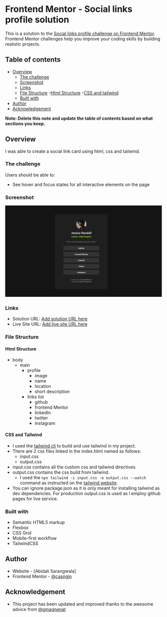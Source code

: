 # Frontend Mentor - Social links profile solution

This is a solution to the [Social links profile challenge on Frontend Mentor](https://www.frontendmentor.io/challenges/social-links-profile-UG32l9m6dQ). Frontend Mentor challenges help you improve your coding skills by building realistic projects. 

## Table of contents

- [Overview](#overview)
  - [The challenge](#the-challenge)
  - [Screenshot](#screenshot)
  - [Links](#links)
  - [File Structure](#file-strucutre)
    -[Html Structure](#html-structure)
    -[CSS and tailwind](#css-and-tailwind)
  - [Built with](#built-with)
- [Author](#author)
- [Acknowledgement](#acknowledgement)

**Note: Delete this note and update the table of contents based on what sections you keep.**

## Overview
 I was able to create a social link card using html, css and tailwind.

### The challenge

Users should be able to:

- See hover and focus states for all interactive elements on the page

### Screenshot

![](./assets/images/Screenshot.png)


### Links

- Solution URL: [Add solution URL here](https://www.frontendmentor.io/solutions/responsive-social-link-card-using-flexbox-and-tailwindcss-SOfE_jUuzI)
- Live Site URL: [Add live site URL here](https://caspgin.github.io/FrontEnd-Mentor-Challenge---Social-Link-Card/)

### File Structure

#### Html Structure

- body
    - main
        - profile
            - image
            - name
            - location
            - short description
        - links list
            - github
            - frontend Mentor
            - linkedIn
            - twitter
            - instagram

#### CSS and Tailwind 

- I used the [tailwind cli](https://tailwindcss.com/docs/installation) to build and use tailwind in my project. 
- There are 2 css files linked in the index.html named as follows:
    - input.css
    - output.css
- input.css contains all the custom css and tailwind directives.
- output.css contains the css build from tailwind.
    - I used the ```npx tailwind -i input.css -o output.css --watch``` command as instructed on the [tailwind website](https://tailwindcss.com/docs/installation).
- You can ignore package.json as it is only meant for installing tailwind as dev dependencies. For production output.css is used as I employ github pages for live service.




### Built with

- Semantic HTML5 markup
- Flexbox
- CSS Grid
- Mobile-first workflow
- TailwindCSS

## Author

- Website - [Abidali Sarangwala]
- Frontend Mentor - [@caspgin](https://www.frontendmentor.io/profile/caspgin)

## Acknowledgement
- This project has been updated and improved thanks to the awesome advice from [@gmagnenat](https://www.frontendmentor.io/profile/gmagnenat)


